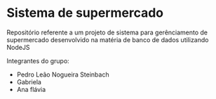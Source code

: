 # Sistema de supermercado
Repositório referente a um projeto de sistema para gerênciamento de supermercado desenvolvido na matéria de banco de dados utilizando NodeJS

Integrantes do grupo:
  - Pedro Leão Nogueira Steinbach
  - Gabriela
  - Ana flávia
